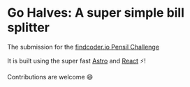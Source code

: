# Go Halves: A super simple bill splitter

The submission for the [findcoder.io Pensil Challenge](https://www.findcoder.io/challenges/Build%20A%20Bill%20Splitter/62f25d4eba9b544ac487ba5a)

It is built using the super fast [Astro](https://astro.build) and [React](https://reactjs.org) ⚡!

Contributions are welcome 😄
